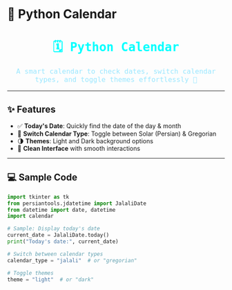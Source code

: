 # 📅 Python Calendar

<div align="center">
<h1 style="color:#00ffff; font-family:monospace;">🗓 Python Calendar</h1>
<p style="font-family:monospace; font-size:16px; color:#9be7ff;">
A smart calendar to check dates, switch calendar types, and toggle themes effortlessly 🚀
</p>
</div>

---

## ✨ Features

- ✅ **Today's Date**: Quickly find the date of the day & month  
- 🔄 **Switch Calendar Type**: Toggle between Solar (Persian) & Gregorian  
- 🌗 **Themes**: Light and Dark background options  
- 🎨 **Clean Interface** with smooth interactions  

---

## 💻 Sample Code

```python
import tkinter as tk
from persiantools.jdatetime import JalaliDate
from datetime import date, datetime
import calendar

# Sample: Display today's date
current_date = JalaliDate.today()
print("Today's date:", current_date)

# Switch between calendar types
calendar_type = "jalali"  # or "gregorian"

# Toggle themes
theme = "light"  # or "dark"
